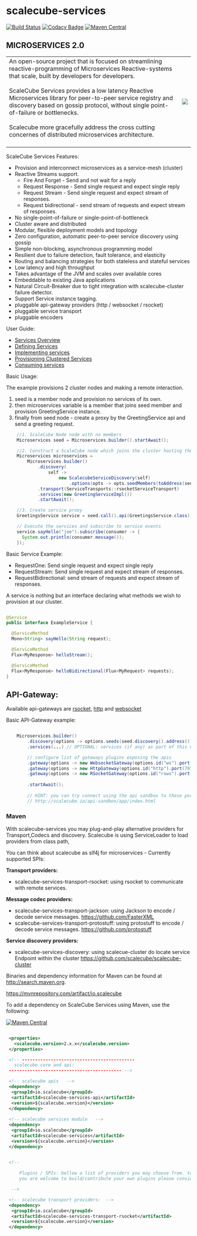 # scalecube-services
[![Build Status](https://travis-ci.org/scalecube/scalecube-services.svg?branch=develop)](https://travis-ci.org/scalecube/scalecube-services)
[![Codacy Badge](https://api.codacy.com/project/badge/Grade/5e2ee9be41f7425590313ee1b8f737d7)](https://app.codacy.com/app/ScaleCube/scalecube-services?utm_source=github.com&utm_medium=referral&utm_content=scalecube/scalecube-services&utm_campaign=badger)
[![Maven Central](https://maven-badges.herokuapp.com/maven-central/io.scalecube/scalecube-services-api/badge.svg)](https://maven-badges.herokuapp.com/maven-central/io.scalecube/scalecube-services-api)

## MICROSERVICES 2.0

<table text-align="top">
 <tr>
   <td>
    An open-source project that is focused on streamlining reactive-programming of Microservices Reactive-systems that scale, built by developers for developers.<br><br>
ScaleCube Services provides a low latency Reactive Microservices library for peer-to-peer service registry and discovery 
based on gossip protocol, without single point-of-failure or bottlenecks.<br><br>
    Scalecube more gracefully address the cross cutting concernes of distributed microservices architecture.
    <br><br>
  </td>
  <td>
  <img src="https://user-images.githubusercontent.com/1706296/43058327-b4a0147e-8e4f-11e8-9999-68c4ec99632e.gif">
  </td>
</tr>
</table>
ScaleCube Services Features:

* Provision and interconnect microservices as a service-mesh (cluster)</li>
* Reactive Streams support.
  * Fire And Forget - Send and not wait for a reply
  * Request Response - Send single request and expect single reply
  * Request Stream - Send single request and expect stream of responses. 
  * Request bidirectional - send stream of requests and expect stream of responses.
* No single-point-of-failure or single-point-of-bottleneck
* Cluster aware and distributed
* Modular, flexible deployment models and topology
* Zero configuration, automatic peer-to-peer service discovery using gossip
* Simple non-blocking, asynchronous programming model
* Resilient due to failure detection, fault tolerance, and elasticity
* Routing and balancing strategies for both stateless and stateful services
* Low latency and high throughput
* Takes advantage of the JVM and scales over available cores
* Embeddable to existing Java applications
* Natural Circuit-Breaker due to tight integration with scalecube-cluster failure detector.
* Support Service instance tagging.
* pluggable api-gateway providers (http / websocket / rsocket)
* pluggable service transport
* pluggable encoders 

User Guide:

* [Services Overview](http://scalecube.io/services.html)
* [Defining Services](http://scalecube.io/user-reference/services/DefineService.html)
* [Implementing services](http://scalecube.io/user-reference/services/ServiceImplementation.html)
* [Provisioning Clustered Services](http://scalecube.io/user-reference/services/ProvisionClusterServices.html)
* [Consuming services](http://scalecube.io/user-reference/services/ConsumingServices.html)


Basic Usage:

The example provisions 2 cluster nodes and making a remote interaction. 
1. seed is a member node and provision no services of its own. 
2. then microservices variable is a member that joins seed member and provision GreetingService instance.
3. finally from seed node - create a proxy by the GreetingService api and send a greeting request. 

```java
    //1. ScaleCube Node node with no members
    Microservices seed = Microservices.builder().startAwait();

    //2. Construct a ScaleCube node which joins the cluster hosting the Greeting Service
    Microservices microservices =
        Microservices.builder()
            .discovery(
                self ->
                    new ScalecubeServiceDiscovery(self)
                        .options(opts -> opts.seedMembers(toAddress(seed.discovery().address()))))
            .transport(ServiceTransports::rsocketServiceTransport)
            .services(new GreetingServiceImpl())
            .startAwait();

    //3. Create service proxy
    GreetingsService service = seed.call().api(GreetingsService.class);

    // Execute the services and subscribe to service events
    service.sayHello("joe").subscribe(consumer -> {
      System.out.println(consumer.message());
    });
```

Basic Service Example:


* RequestOne: Send single request and expect single reply
* RequestStream: Send single request and expect stream of responses.
* RequestBidirectional: send stream of requests and expect stream of responses.

A service is nothing but an interface declaring what methods we wish to provision at our cluster.

```java

@Service
public interface ExampleService {

  @ServiceMethod
  Mono<String> sayHello(String request);

  @ServiceMethod
  Flux<MyResponse> helloStream();

  @ServiceMethod
  Flux<MyResponse> helloBidirectional(Flux<MyRequest> requests);
}

```

## API-Gateway:

Available api-gateways are [rsocket](/services-gateway-rsocket), [http](/services-gateway-http) and [websocket](/services-gateway-websocket)

Basic API-Gateway example:

```java

    Microservices.builder()
        .discovery(options -> options.seeds(seed.discovery().address()))
        .services(...) // OPTIONAL: services (if any) as part of this node.

        // configure list of gateways plugins exposing the apis
        .gateway(options -> new WebsocketGateway(options.id("ws").port(8080)))
        .gateway(options -> new HttpGateway(options.id("http").port(7070)))
        .gateway(options -> new RSocketGateway(options.id("rsws").port(9090)))
        
        .startAwait();
        
        // HINT: you can try connect using the api sandbox to these ports to try the api.
        // http://scalecube.io/api-sandbox/app/index.html
```

### Maven

With scalecube-services you may plug-and-play alternative providers for Transport,Codecs and discovery. 
Scalecube is using ServiceLoader to load providers from class path, 
  
You can think about scalecube as slf4j for microservices - Currently supported SPIs: 

**Transport providers:**

* scalecube-services-transport-rsocket: using rsocket to communicate with remote services.

**Message codec providers:**

* scalecube-services-transport-jackson: using Jackson to encode / decode service messages. https://github.com/FasterXML
* scalecube-services-transport-protostuff: using protostuff to encode / decode service messages. https://github.com/protostuff
 
**Service discovery providers:**

* scalecube-services-discovery: using scalecue-cluster do locate service Endpoint within the cluster
   https://github.com/scalecube/scalecube-cluster
    

Binaries and dependency information for Maven can be found at http://search.maven.org.

https://mvnrepository.com/artifact/io.scalecube

To add a dependency on ScaleCube Services using Maven, use the following:

[![Maven Central](https://maven-badges.herokuapp.com/maven-central/io.scalecube/scalecube-services-api/badge.svg)](https://maven-badges.herokuapp.com/maven-central/io.scalecube/scalecube-services-api)

```xml

 <properties>
   <scalecube.version>2.x.x</scalecube.version>
 </properties>

 <!-- -------------------------------------------
   scalecube core and api:   
 ------------------------------------------- -->

 <!-- scalecube apis   -->
 <dependency>
  <groupId>io.scalecube</groupId>
  <artifactId>scalecube-services-api</artifactId>
  <version>${scalecube.version}</version>
 </dependency>
 
 <!-- scalecube services module   -->
 <dependency>
  <groupId>io.scalecube</groupId>
  <artifactId>scalecube-services</artifactId>
  <version>${scalecube.version}</version>
 </dependency>
 

 <!--

     Plugins / SPIs: bellow a list of providers you may choose from. to constract your own configuration:
     you are welcome to build/contribute your own plugins please consider the existing ones as example.

  -->

 <!-- scalecube transport providers:  -->
 <dependency>
  <groupId>io.scalecube</groupId>
  <artifactId>scalecube-services-transport-rsocket</artifactId>
  <version>${scalecube.version}</version>
 </dependency> 
